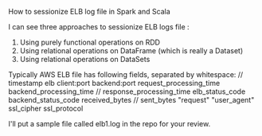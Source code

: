 
How to sessionize ELB log file in Spark and Scala

I can see three approaches to sessionize ELB logs file :

1) Using purely functional operations on RDD
2) Using relational operations on DataFrame (which is really a Dataset)
3) Using relational operations on DataSets

Typically AWS ELB file has following fields, separated by whitespace:
// timestamp elb client:port backend:port request_processing_time backend_processing_time
// response_processing_time elb_status_code backend_status_code received_bytes
// sent_bytes "request" "user_agent" ssl_cipher ssl_protocol

I'll put a sample file called elb1.log in the repo for your review.

